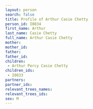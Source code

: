```yaml
---
layout: person
search: false
title: Profile of Arthur Casie Chetty
person_id: I0834
first_name: Arthur
last_name: Casie Chetty
full_name: Arthur Casie Chetty
mother: 
mother_id: 
father: 
father_id: 
children:
 - Arthur Percy Casie Chetty
children_ids:
 - I0833
partners:
partner_ids:
relevant_trees_names:
relevant_trees_ids:
sex: M
---
```


